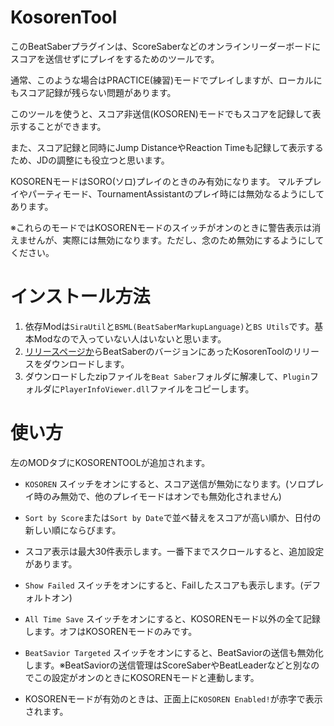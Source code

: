 # KosorenTool

このBeatSaberプラグインは、ScoreSaberなどのオンラインリーダーボードにスコアを送信せずにプレイをするためのツールです。

通常、このような場合はPRACTICE(練習)モードでプレイしますが、ローカルにもスコア記録が残らない問題があります。

このツールを使うと、スコア非送信(KOSOREN)モードでもスコアを記録して表示することができます。

また、スコア記録と同時にJump DistanceやReaction Timeも記録して表示するため、JDの調整にも役立つと思います。

KOSORENモードはSORO(ソロ)プレイのときのみ有効になります。 マルチプレイやパーティモード、TournamentAssistantのプレイ時には無効なるようにしてあります。

※これらのモードではKOSORENモードのスイッチがオンのときに警告表示は消えませんが、実際には無効になります。ただし、念のため無効にするようにしてください。

# インストール方法

1. 依存Modは`SiraUtil`と`BSML(BeatSaberMarkupLanguage)`と`BS Utils`です。基本Modなので入っていない人はいないと思います。
2. [リリースページか](https://github.com/rynan4818/KosorenTool/releases)らBeatSaberのバージョンにあったKosorenToolのリリースをダウンロードします。
3. ダウンロードしたzipファイルを`Beat Saber`フォルダに解凍して、`Plugin`フォルダに`PlayerInfoViewer.dll`ファイルをコピーします。

# 使い方

左のMODタブにKOSORENTOOLが追加されます。

* `KOSOREN` スイッチをオンにすると、スコア送信が無効になります。(ソロプレイ時のみ無効で、他のプレイモードはオンでも無効化されません)
* `Sort by Score`または`Sort by Date`で並べ替えをスコアが高い順か、日付の新しい順にならびます。
* スコア表示は最大30件表示します。一番下までスクロールすると、追加設定があります。
* `Show Failed` スイッチをオンにすると、Failしたスコアも表示します。(デフォルトオン)
* `All Time Save` スイッチをオンにすると、KOSORENモード以外の全て記録します。オフはKOSORENモードのみです。
* `BeatSavior Targeted` スイッチをオンにすると、BeatSaviorの送信も無効化します。※BeatSaviorの送信管理はScoreSaberやBeatLeaderなどと別なのでこの設定がオンのときにKOSORENモードと連動します。


* KOSORENモードが有効のときは、正面上に`KOSOREN Enabled!`が赤字で表示されます。

